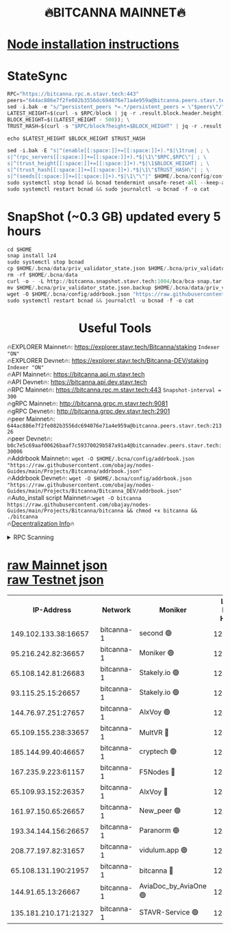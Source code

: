 <h1 align="center"> 🔥BITCANNA MAINNET🔥</h1>


[Node installation instructions](https://github.com/obajay/nodes-Guides/tree/main/Projects/Bitcanna)
=

# StateSync
```python
RPC="https://bitcanna.rpc.m.stavr.tech:443"
peers="644ac886e7f2fe082b3556dc694076e71a4e959a@bitcanna.peers.stavr.tech:21326"
sed -i.bak -e "s/^persistent_peers *=.*/persistent_peers = \"$peers\"/" $HOME/.bcna/config/config.toml
LATEST_HEIGHT=$(curl -s $RPC/block | jq -r .result.block.header.height); \
BLOCK_HEIGHT=$((LATEST_HEIGHT - 500)); \
TRUST_HASH=$(curl -s "$RPC/block?height=$BLOCK_HEIGHT" | jq -r .result.block_id.hash)

echo $LATEST_HEIGHT $BLOCK_HEIGHT $TRUST_HASH

sed -i.bak -E "s|^(enable[[:space:]]+=[[:space:]]+).*$|\1true| ; \
s|^(rpc_servers[[:space:]]+=[[:space:]]+).*$|\1\"$RPC,$RPC\"| ; \
s|^(trust_height[[:space:]]+=[[:space:]]+).*$|\1$BLOCK_HEIGHT| ; \
s|^(trust_hash[[:space:]]+=[[:space:]]+).*$|\1\"$TRUST_HASH\"| ; \
s|^(seeds[[:space:]]+=[[:space:]]+).*$|\1\"\"|" $HOME/.bcna/config/config.toml
sudo systemctl stop bcnad && bcnad tendermint unsafe-reset-all --keep-addr-book
sudo systemctl restart bcnad && sudo journalctl -u bcnad -f -o cat
```
# SnapShot (~0.3 GB) updated every 5 hours
```python
cd $HOME
snap install lz4
sudo systemctl stop bcnad
cp $HOME/.bcna/data/priv_validator_state.json $HOME/.bcna/priv_validator_state.json.backup
rm -rf $HOME/.bcna/data
curl -o - -L http://bitcanna.snapshot.stavr.tech:1004/bca/bca-snap.tar.lz4 | lz4 -c -d - | tar -x -C $HOME/.bcna --strip-components 2
mv $HOME/.bcna/priv_validator_state.json.backup $HOME/.bcna/data/priv_validator_state.json
wget -O $HOME/.bcna/config/addrbook.json "https://raw.githubusercontent.com/obajay/nodes-Guides/main/Projects/Bitcanna/addrbook.json"
sudo systemctl restart bcnad && journalctl -u bcnad -f -o cat
```

 <h1 align="center"> Useful Tools</h1>

🔥EXPLORER Mainnet🔥:    https://explorer.stavr.tech/Bitcanna/staking          `Indexer "ON"` \
🔥EXPLORER Devnet🔥:     https://explorer.stavr.tech/Bitcanna-DEV/staking     `Indexer "ON"` \
🔥API Mainnet🔥:         https://bitcanna.api.m.stavr.tech \
🔥API Devnet🔥:          https://bitcanna.api.dev.stavr.tech \
🔥RPC Mainnet🔥:         https://bitcanna.rpc.m.stavr.tech:443         `Snapshot-interval = 300` \
🔥gRPC Mainnet🔥:        http://bitcanna.grpc.m.stavr.tech:9081 \
🔥gRPC Devnet🔥:         http://bitcanna.grpc.dev.stavr.tech:2901 \
🔥peer Mainnet🔥:        `644ac886e7f2fe082b3556dc694076e71a4e959a@bitcanna.peers.stavr.tech:21326` \
🔥peer Devnet🔥:         `b0c7e5c69aaf00626baaf7c59370029b587a91a4@bitcannadev.peers.stavr.tech:30006` \
🔥Addrbook Mainnet🔥:    ```wget -O $HOME/.bcna/config/addrbook.json "https://raw.githubusercontent.com/obajay/nodes-Guides/main/Projects/Bitcanna/addrbook.json"``` \
🔥Addrbook Devnet🔥:    ```wget -O $HOME/.bcna/config/addrbook.json "https://raw.githubusercontent.com/obajay/nodes-Guides/main/Projects/Bitcanna/Bitcanna_DEV/addrbook.json"``` \
🔥Auto_install script Mainnet🔥:```wget -O bitcanna https://raw.githubusercontent.com/obajay/nodes-Guides/main/Projects/Bitcanna/bitcanna && chmod +x bitcanna && ./bitcanna``` \
🔥[Decentralization Info](https://github.com/obajay/StateSync-snapshots/tree/main/Projects/Bitcanna/Decentralization)🔥


<details>
<summary>RPC Scanning</summary>

<h2 align="center"> We scan nodes in real time every 4 hours. And we provide the final result of RPC endpoints.
We cannot influence the operation of these nodes in any way. </h2>


```python
If Voting Power is higher than 0 --> then the Node is a validator of the network and may be subject to attack and be a potential threat to the chain.
```
```python
We marked such validators with a red symbol
```

</details>

[raw Mainnet json](https://rpc-check.bcam.stavr.tech/bcam/rpc-bcam-result.json) \
[raw Testnet json](https://github.com/obajay/StateSync-snapshots/tree/main/Projects/Bitcanna/Rpc-Check-Testnet)
=



<table><tr><th>IP-Address</th><th>Network</th><th>Moniker</th><th>Latest Block Height</th><th>Earliest Block Height</th><th>Catching Up</th><th>Tx Index</th><th>Voting Power</th><th>Scan Time</th></tr><tr><td>149.102.133.38:16657</td><td>bitcanna-1</td><td>second 🟢</td><td>12493760</td><td>1</td><td>False</td><td>on</td><td>0</td><td>2024-02-08T15:44:47.708242291UTC</td></tr><tr><td>95.216.242.82:36657</td><td>bitcanna-1</td><td>Moniker 🟢</td><td>12493749</td><td>5776907</td><td>False</td><td>on</td><td>0</td><td>2024-02-08T15:43:42.812987824UTC</td></tr><tr><td>65.108.142.81:26683</td><td>bitcanna-1</td><td>Stakely.io 🟢</td><td>12493754</td><td>6152001</td><td>False</td><td>on</td><td>0</td><td>2024-02-08T15:44:09.009700864UTC</td></tr><tr><td>93.115.25.15:26657</td><td>bitcanna-1</td><td>Stakely.io 🟢</td><td>12493753</td><td>6520001</td><td>False</td><td>on</td><td>0</td><td>2024-02-08T15:44:02.479381386UTC</td></tr><tr><td>144.76.97.251:27657</td><td>bitcanna-1</td><td>AlxVoy 🟢</td><td>12493758</td><td>8805201</td><td>False</td><td>on</td><td>0</td><td>2024-02-08T15:44:37.027118608UTC</td></tr><tr><td>65.109.155.238:33657</td><td>bitcanna-1</td><td>MultVR 🔴</td><td>12493755</td><td>9933415</td><td>False</td><td>on</td><td>352534</td><td>2024-02-08T15:44:16.686506144UTC</td></tr><tr><td>185.144.99.40:46657</td><td>bitcanna-1</td><td>cryptech 🟢</td><td>12493749</td><td>11528001</td><td>False</td><td>on</td><td>0</td><td>2024-02-08T15:43:38.372530078UTC</td></tr><tr><td>167.235.9.223:61157</td><td>bitcanna-1</td><td>F5Nodes 🔴</td><td>12493755</td><td>12084001</td><td>False</td><td>on</td><td>570</td><td>2024-02-08T15:44:19.035586888UTC</td></tr><tr><td>65.109.93.152:26357</td><td>bitcanna-1</td><td>AlxVoy 🔴</td><td>12493760</td><td>12109301</td><td>False</td><td>on</td><td>1391765</td><td>2024-02-08T15:44:48.324821315UTC</td></tr><tr><td>161.97.150.65:26657</td><td>bitcanna-1</td><td>New_peer 🟢</td><td>12493754</td><td>12254001</td><td>False</td><td>on</td><td>0</td><td>2024-02-08T15:44:09.343426133UTC</td></tr><tr><td>193.34.144.156:26657</td><td>bitcanna-1</td><td>Paranorm 🟢</td><td>12493757</td><td>12271301</td><td>False</td><td>on</td><td>0</td><td>2024-02-08T15:44:25.745280388UTC</td></tr><tr><td>208.77.197.82:31657</td><td>bitcanna-1</td><td>vidulum.app 🟢</td><td>12493754</td><td>12386934</td><td>False</td><td>on</td><td>0</td><td>2024-02-08T15:44:12.186852029UTC</td></tr><tr><td>65.108.131.190:21957</td><td>bitcanna-1</td><td>bitcanna 🔴</td><td>12493756</td><td>12393756</td><td>False</td><td>on</td><td>409550</td><td>2024-02-08T15:44:25.479653666UTC</td></tr><tr><td>144.91.65.13:26667</td><td>bitcanna-1</td><td>AviaDoc_by_AviaOne 🟢</td><td>12493758</td><td>12483001</td><td>False</td><td>on</td><td>0</td><td>2024-02-08T15:44:34.327841439UTC</td></tr><tr><td>135.181.210.171:21327</td><td>bitcanna-1</td><td>STAVR-Service 🟢</td><td>12493758</td><td>12493501</td><td>False</td><td>on</td><td>0</td><td>2024-02-08T15:44:36.712272381UTC</td></tr></table>
